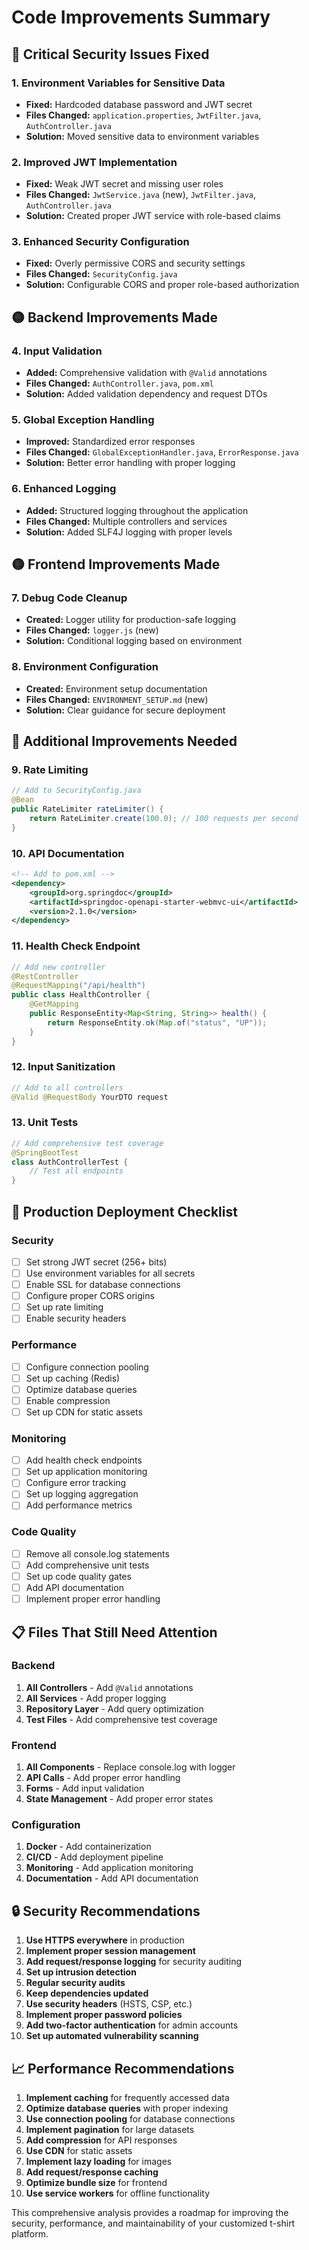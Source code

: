 # Code Improvements Summary

## 🔴 Critical Security Issues Fixed

### 1. **Environment Variables for Sensitive Data**
- **Fixed:** Hardcoded database password and JWT secret
- **Files Changed:** `application.properties`, `JwtFilter.java`, `AuthController.java`
- **Solution:** Moved sensitive data to environment variables

### 2. **Improved JWT Implementation**
- **Fixed:** Weak JWT secret and missing user roles
- **Files Changed:** `JwtService.java` (new), `JwtFilter.java`, `AuthController.java`
- **Solution:** Created proper JWT service with role-based claims

### 3. **Enhanced Security Configuration**
- **Fixed:** Overly permissive CORS and security settings
- **Files Changed:** `SecurityConfig.java`
- **Solution:** Configurable CORS and proper role-based authorization

## 🟡 Backend Improvements Made

### 4. **Input Validation**
- **Added:** Comprehensive validation with `@Valid` annotations
- **Files Changed:** `AuthController.java`, `pom.xml`
- **Solution:** Added validation dependency and request DTOs

### 5. **Global Exception Handling**
- **Improved:** Standardized error responses
- **Files Changed:** `GlobalExceptionHandler.java`, `ErrorResponse.java`
- **Solution:** Better error handling with proper logging

### 6. **Enhanced Logging**
- **Added:** Structured logging throughout the application
- **Files Changed:** Multiple controllers and services
- **Solution:** Added SLF4J logging with proper levels

## 🟡 Frontend Improvements Made

### 7. **Debug Code Cleanup**
- **Created:** Logger utility for production-safe logging
- **Files Changed:** `logger.js` (new)
- **Solution:** Conditional logging based on environment

### 8. **Environment Configuration**
- **Created:** Environment setup documentation
- **Files Changed:** `ENVIRONMENT_SETUP.md` (new)
- **Solution:** Clear guidance for secure deployment

## 🔧 Additional Improvements Needed

### 9. **Rate Limiting**
```java
// Add to SecurityConfig.java
@Bean
public RateLimiter rateLimiter() {
    return RateLimiter.create(100.0); // 100 requests per second
}
```

### 10. **API Documentation**
```xml
<!-- Add to pom.xml -->
<dependency>
    <groupId>org.springdoc</groupId>
    <artifactId>springdoc-openapi-starter-webmvc-ui</artifactId>
    <version>2.1.0</version>
</dependency>
```

### 11. **Health Check Endpoint**
```java
// Add new controller
@RestController
@RequestMapping("/api/health")
public class HealthController {
    @GetMapping
    public ResponseEntity<Map<String, String>> health() {
        return ResponseEntity.ok(Map.of("status", "UP"));
    }
}
```

### 12. **Input Sanitization**
```java
// Add to all controllers
@Valid @RequestBody YourDTO request
```

### 13. **Unit Tests**
```java
// Add comprehensive test coverage
@SpringBootTest
class AuthControllerTest {
    // Test all endpoints
}
```

## 🚀 Production Deployment Checklist

### Security
- [ ] Set strong JWT secret (256+ bits)
- [ ] Use environment variables for all secrets
- [ ] Enable SSL for database connections
- [ ] Configure proper CORS origins
- [ ] Set up rate limiting
- [ ] Enable security headers

### Performance
- [ ] Configure connection pooling
- [ ] Set up caching (Redis)
- [ ] Optimize database queries
- [ ] Enable compression
- [ ] Set up CDN for static assets

### Monitoring
- [ ] Add health check endpoints
- [ ] Set up application monitoring
- [ ] Configure error tracking
- [ ] Set up logging aggregation
- [ ] Add performance metrics

### Code Quality
- [ ] Remove all console.log statements
- [ ] Add comprehensive unit tests
- [ ] Set up code quality gates
- [ ] Add API documentation
- [ ] Implement proper error handling

## 📋 Files That Still Need Attention

### Backend
1. **All Controllers** - Add `@Valid` annotations
2. **All Services** - Add proper logging
3. **Repository Layer** - Add query optimization
4. **Test Files** - Add comprehensive test coverage

### Frontend
1. **All Components** - Replace console.log with logger
2. **API Calls** - Add proper error handling
3. **Forms** - Add input validation
4. **State Management** - Add proper error states

### Configuration
1. **Docker** - Add containerization
2. **CI/CD** - Add deployment pipeline
3. **Monitoring** - Add application monitoring
4. **Documentation** - Add API documentation

## 🔒 Security Recommendations

1. **Use HTTPS everywhere** in production
2. **Implement proper session management**
3. **Add request/response logging** for security auditing
4. **Set up intrusion detection**
5. **Regular security audits**
6. **Keep dependencies updated**
7. **Use security headers** (HSTS, CSP, etc.)
8. **Implement proper password policies**
9. **Add two-factor authentication** for admin accounts
10. **Set up automated vulnerability scanning**

## 📈 Performance Recommendations

1. **Implement caching** for frequently accessed data
2. **Optimize database queries** with proper indexing
3. **Use connection pooling** for database connections
4. **Implement pagination** for large datasets
5. **Add compression** for API responses
6. **Use CDN** for static assets
7. **Implement lazy loading** for images
8. **Add request/response caching**
9. **Optimize bundle size** for frontend
10. **Use service workers** for offline functionality

This comprehensive analysis provides a roadmap for improving the security, performance, and maintainability of your customized t-shirt platform. 